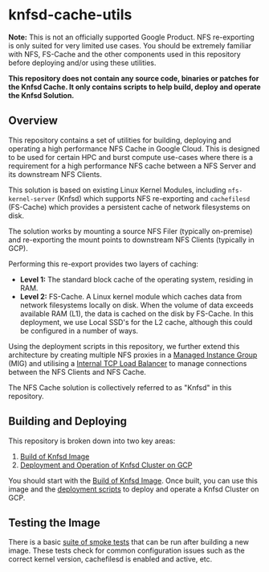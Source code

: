 # knfsd-cache-utils

**Note:** This is not an officially supported Google Product. NFS re-exporting is only suited for very limited use cases. You should be extremely familiar with NFS, FS-Cache and the other components used in this repository before deploying and/or using these utilities.

**This repository does not contain any source code, binaries or patches for the Knfsd Cache. It only contains scripts to help build, deploy and operate the Knfsd Solution.**

## Overview

This repository contains a set of utilities for building, deploying and operating a high performance NFS Cache in Google Cloud. This is designed to be used for certain HPC and burst compute use-cases where there is a requirement for a high performance NFS cache between a NFS Server and its downstream NFS Clients.

This solution is based on existing Linux Kernel Modules, including `nfs-kernel-server` (Knfsd) which supports NFS re-exporting and `cachefilesd` (FS-Cache) which provides a persistent cache of network filesystems on disk.

The solution works by mounting a source NFS Filer (typically on-premise) and re-exporting the mount points to downstream NFS Clients (typically in GCP).

Performing this re-export provides two layers of caching:

* **Level 1:** The standard block cache of the operating system, residing in RAM.
* **Level 2:** FS-Cache. A Linux kernel module which caches data from network filesystems locally on disk. When the volume of data exceeds available RAM (L1), the data is cached on the disk by FS-Cache. In this deployment, we use Local SSD's for the L2 cache, although this could be configured in a number of ways.

Using the deployment scripts in this repository, we further extend this architecture by creating multiple NFS proxies in a [Managed Instance Group](https://cloud.google.com/compute/docs/instance-groups) (MIG) and utilising a [Internal TCP Load Balancer](https://cloud.google.com/load-balancing/docs/internal) to manage connections between the NFS Clients and NFS Cache.

The NFS Cache solution is collectively referred to as "Knfsd" in this repository.

## Building and Deploying

This repository is broken down into two key areas:

1. [Build of Knfsd Image](image/)
2. [Deployment and Operation of Knfsd Cluster on GCP](deployment/)


You should start with the [Build of Knfsd Image](image/). Once built, you can use this image and the [deployment scripts](deployment/) to deploy and operate a Knfsd Cluster on GCP.

## Testing the Image

There is a basic [suite of smoke tests](smoke-tests/) that can be run after building a new image. These tests check for common configuration issues such as the correct kernel version, cachefilesd is enabled and active, etc.
